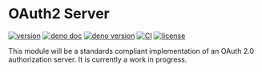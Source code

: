 # OAuth2 Server

[![version](https://img.shields.io/badge/release-v0.0.2-success)](https://github.com/udibo/oauth2_server/tree/v0.0.2)
[![deno doc](https://img.shields.io/badge/deno-doc-success?logo=deno)](https://doc.deno.land/https/deno.land/x/oauth2_server@v0.0.2/mod.ts)
[![deno version](https://img.shields.io/badge/deno-v1.10.2-success?logo=deno)](https://github.com/denoland/deno/tree/v1.10.2)
[![CI](https://github.com/udibo/oauth2_server/workflows/CI/badge.svg)](https://github.com/udibo/oauth2_server/actions?query=workflow%3ACI)
[![license](https://img.shields.io/github/license/udibo/oauth2_server)](https://github.com/udibo/oauth2_server/blob/master/LICENSE)

This module will be a standards compliant implementation of an OAuth 2.0
authorization server. It is currently a work in progress.
